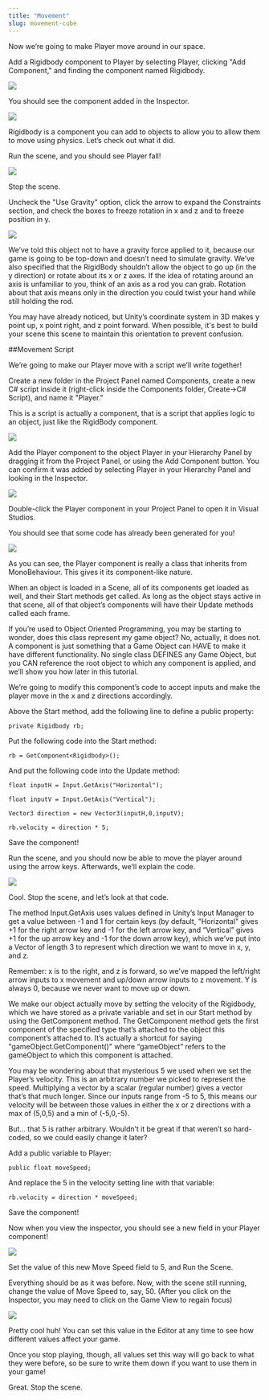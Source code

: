 ```yaml
---
title: "Movement"
slug: movement-cube
---
```


Now we’re going to make Player move around in our space.

Add a Rigidbody component to Player by selecting Player, clicking "Add Component," and finding the component named Rigidbody.

![](../assets/image_17.png)

You should see the component added in the Inspector.

![](../assets/image_18.png)

Rigidbody is a component you can add to objects to allow you to allow them to move using physics.  Let’s check out what it did.

Run the scene, and you should see Player fall!

![](../assets/image_19.gif)

Stop the scene.

Uncheck the "Use Gravity" option, click the arrow to expand the Constraints section, and check the boxes to freeze rotation in x and z and to freeze position in y.

![](../assets/image_20.png)

We’ve told this object not to have a gravity force applied to it, because our game is going to be top-down and doesn’t need to simulate gravity.  We’ve also specified that the RigidBody shouldn’t allow the object to go up (in the y direction) or rotate about its x or z axes.  If the idea of rotating around an axis is unfamiliar to you, think of an axis as a rod you can grab.  Rotation about that axis means only in the direction you could twist your hand while still holding the rod.

You may have already noticed, but Unity’s coordinate system in 3D makes y point up, x point right, and z point forward. When possible, it's best to build your scene this scene to maintain this orientation to prevent confusion.

##Movement Script

We’re going to make our Player move with a script we’ll write together!

Create a new folder in the Project Panel named Components, create a new C# script inside it (right-click inside the Components folder, Create->C# Script), and name it "Player."

This is a script is actually a component, that is a script that applies logic to an object, just like the RigidBody component.

![](../assets/image_21.png)

Add the Player component to the object Player in your Hierarchy Panel by dragging it from the Project Panel, or using the Add Component button.  You can confirm it was added by selecting Player in your Hierarchy Panel and looking in the Inspector.

![](../assets/image_22.png)

Double-click the Player component in your Project Panel to open it in Visual Studios.

You should see that some code has already been generated for you!

![](../assets/image_23.png)

As you can see, the Player component is really a class that inherits from MonoBehaviour.  This gives it its component-like nature.

When an object is loaded in a Scene, all of its components get loaded as well, and their Start methods get called.  As long as the object stays active in that scene, all of that object’s components will have their Update methods called each frame.

If you’re used to Object Oriented Programming, you may be starting to wonder, does this class represent my game object?  No, actually, it does not.  A component is just something that a Game Object can HAVE to make it have different functionality.  No single class DEFINES any Game Object, but you CAN reference the root object to which any component is applied, and we’ll show you how later in this tutorial.

We’re going to modify this component’s code to accept inputs and make the player move in the x and z directions accordingly.

Above the Start method, add the following line to define a public property:

```
private Rigidbody rb;
```

Put the following code into the Start method:

```
rb = GetComponent<Rigidbody>();
```

And put the following code into the Update method:

```
float inputH = Input.GetAxis("Horizontal");

float inputV = Input.GetAxis("Vertical");

Vector3 direction = new Vector3(inputH,0,inputV);

rb.velocity = direction * 5;
```

Save the component!

Run the scene, and you should now be able to move the player around using the arrow keys.  Afterwards, we’ll explain the code.

![](../assets/image_24.gif)

Cool.  Stop the scene, and let’s look at that code.

The method Input.GetAxis uses values defined in Unity’s Input Manager to get a value between -1 and 1 for certain keys (by default, "Horizontal" gives +1 for the right arrow key and -1 for the left arrow key, and “Vertical” gives +1 for the up arrow key and -1 for the down arrow key), which we’ve put into a Vector of length 3 to represent which direction we want to move in x, y, and z.    

Remember: x is to the right, and z is forward, so we’ve mapped the left/right arrow inputs to x movement and up/down arrow inputs to z movement.  Y is always 0, because we never want to move up or down.

We make our object actually move by setting the velocity of the Rigidbody, which we have stored as a private variable and set in our Start method by using the GetComponent method.  The GetComponent method gets the first component of the specified type that’s attached to the object this component’s attached to.  It’s actually a shortcut for saying "gameObject.GetComponent<Foo>()" where “gameObject” refers to the gameObject to which this component is attached.

You may be wondering about that mysterious 5 we used when we set the Player’s velocity.  This is an arbitrary number we picked to represent the speed.  Multiplying a vector by a scalar (regular number) gives a vector that’s that much longer.  Since our inputs range from -5 to 5, this means our velocity will be between those values in either the x or z directions with a max of (5,0,5) and a min of (-5,0,-5).

But… that 5 is rather arbitrary.  Wouldn’t it be great if that weren’t so hard-coded, so we could easily change it later?

Add a public variable to Player:

```
public float moveSpeed;
```

And replace the 5 in the velocity setting line with that variable:

```
rb.velocity = direction * moveSpeed;
```

Save the component!

Now when you view the inspector, you should see a new field in your Player component!

![](../assets/image_25.png)

Set the value of this new Move Speed field to 5, and Run the Scene.

Everything should be as it was before.  Now, with the scene still running, change the value of Move Speed to, say, 50.  (After you click on the Inspector, you may need to click on the Game View to regain focus)

![](../assets/image_26.gif)

Pretty cool huh!  You can set this value in the Editor at any time to see how different values affect your game.

Once you stop playing, though, all values set this way will go back to what they were before, so be sure to write them down if you want to use them in your game!

Great.  Stop the scene.

